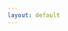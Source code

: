 ```yaml
---
layout: default
---
```


<!DOCTYPE html>
<html lang="en">
<head>
    <meta charset="UTF-8">
    <meta name="viewport" content="width=device-width, initial-scale=1.0">
    <title>Tavus AI Chat</title>
    <link rel="stylesheet" href="{{ '/assets/main.css' | relative_url }}">
    <link rel="icon" href="{{ '/assets/images/favicon.ico' | relative_url }}">
    <style>
        .loader {
            border: 4px solid #f3f3f3;
            border-top: 4px solid #3498db;
            border-radius: 50%;
            width: 30px;
            height: 30px;
            animation: spin 1s linear infinite;
            margin: 20px auto;
            display: none;
        }

        @keyframes spin {
            0% { transform: rotate(0deg); }
            100% { transform: rotate(360deg); }
        }

        .error-message {
            color: red;
            margin: 10px 0;
            display: none;
        }
    </style>
</head>
<body>
    <h1>Welcome to Tavus AI Chat</h1>
    <button id="startChat">Start AI Conversation</button>
    <div class="loader"></div>
    <div class="error-message"></div>
    <div id="chatContainer" style="display:none;"></div>

    <script>
    document.getElementById('startChat').addEventListener('click', async () => {
        const loader = document.querySelector('.loader');
        const errorMessage = document.querySelector('.error-message');
        
        try {
            loader.style.display = 'block';
            errorMessage.style.display = 'none';

            const controller = new AbortController();
            const timeoutId = setTimeout(() => controller.abort(), 8000);

            const response = await fetch('https://api.tavus.io/v1/conversations', {
                method: 'POST',
                headers: {
                    'Content-Type': 'application/json',
                    'x-api-key': '0fadf8d2ab914c91b1b0719eff16ea20' // Replace with your API key
                },
                body: JSON.stringify({
                    persona_id: 'p1fcd1b4f914' // Replace with your persona ID
                }),
                signal: controller.signal
            });

            clearTimeout(timeoutId);

            if (!response.ok) {
                const errorText = await response.text();
                throw new Error(`API Error (${response.status}): ${errorText}`);
            }

            const data = await response.json();

            if (data.conversation_url) {
                const iframe = document.createElement('iframe');
                iframe.src = data.conversation_url;
                iframe.style = 'width:100%;height:600px;border:none;';
                document.getElementById('chatContainer').appendChild(iframe);
                document.getElementById('chatContainer').style.display = 'block';
            } else {
                throw new Error('No conversation URL in response');
            }
        } catch (error) {
            console.error('Error:', error);
            errorMessage.textContent = `Error: ${error.message}`;
            errorMessage.style.display = 'block';

            if (error.name === 'AbortError') {
                errorMessage.textContent = 'Request timed out. Please try again.';
            } else if (error.name === 'TypeError' && error.message.includes('Failed to fetch')) {
                errorMessage.textContent = 'Network error. Please check your internet connection.';
            }
        } finally {
            loader.style.display = 'none';
        }
    });
    </script>
</body>
</html>
